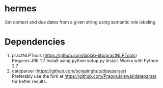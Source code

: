 # hermes
Get context and due dates from a given string using semantic role labeling.

# Dependencies
1. practNLPTools (https://github.com/biplab-iitb/practNLPTools) <br />
   Requires JRE 1.7 Install using python setup.py install. Works with Python 2.7<br />
2. dateparser (https://github.com/scrapinghub/dateparser)<br />
   Preferably use the fork at https://github.com/PragyaJaiswal/dateparser for better results.
